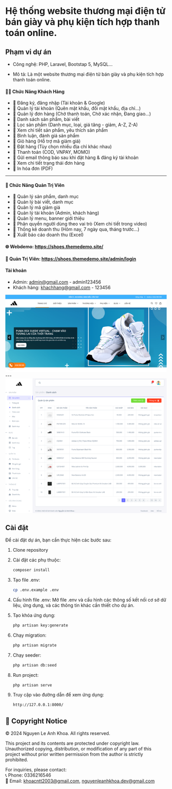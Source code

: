# Hệ thống website thương mại điện tử bán giày và phụ kiện tích hợp thanh toán online.

## Phạm vi dự án

-   Công nghệ:  PHP, Laravel, Bootstap 5, MySQL...

-   Mô tả: Là một website thương mại điện tử bán giày và phụ kiện tích hợp thanh toán online.


#### 🧑‍💼 Chức Năng Khách Hàng
- 🔹 Đăng ký, đăng nhập (Tài khoản & Google)
- 🔹 Quản lý tài khoản (Quên mật khẩu, đổi mật khẩu, địa chỉ...)
- 🔹 Quản lý đơn hàng (Chờ thanh toán, Chờ xác nhận, Đang giao...)
- 🔹 Danh sách sản phẩm, bài viết
- 🔹 Lọc sản phẩm (Danh mục, loại, giá tăng - giảm, A-Z, Z-A)
- 🔹 Xem chi tiết sản phẩm, yêu thích sản phẩm
- 🔹 Bình luận, đánh giá sản phẩm
- 🔹 Giỏ hàng (Hỗ trợ mã giảm giá)
- 🔹 Đặt hàng (Tùy chọn nhiều địa chỉ khác nhau)
- 🔹 Thanh toán (COD, VNPAY, MOMO)
- 🔹 Gửi email thông báo sau khi đặt hàng & đăng ký tài khoản
- 🔹 Xem chi tiết trạng thái đơn hàng
- 🔹 In hóa đơn (PDF)

---

#### 🔧 Chức Năng Quản Trị Viên
- 🔹 Quản lý sản phẩm, danh mục
- 🔹 Quản lý bài viết, danh mục
- 🔹 Quản lý mã giảm giá
- 🔹 Quản lý tài khoản (Admin, khách hàng)
- 🔹 Quản lý menu, banner giới thiệu
- 🔹 Phân quyền người dùng theo vai trò (Xem chi tiết trong video)
- 🔹 Thống kê doanh thu (Hôm nay, 7 ngày qua, tháng trước...)
- 🔹 Xuất báo cáo doanh thu (Excel)


#### 🌐 Webdemo: https://shoes.themedemo.site/

#### 🔧 Quản Trị Viên: https://shoes.themedemo.site/admin/login

#### Tài khoản

-   Admin: admin@gmail.com - admin123456
-   Khách hàng: khachhang@gmail.com - 123456


<img src="https://raw.githubusercontent.com/khoait03/shoes-shop/main/public/demo/home.png" alt="Ecommerce" width="900">
---
<img src="https://raw.githubusercontent.com/khoait03/shoes-shop/main/public/demo/admin-products.png" alt="Ecommerce" width="900">



## Cài đặt

Để cài đặt dự án, bạn cần thực hiện các bước sau:

1. Clone repository

2. Cài đặt các phụ thuộc:

    ```bash
    composer install 
   
    ```

3. Tạo file .env:

    ```bash
    cp .env.example .env

    ```

4. Cấu hình file .env:
   Mở file .env và cấu hình các thông số kết nối cơ sở dữ liệu, ứng dụng, và các thông tin khác cần thiết cho dự án.

5. Tạo khóa ứng dụng:

    ```bash
    php artisan key:generate

    ```

6. Chạy migration:

    ```bash
    php artisan migrate

    ```

7. Chạy seeder:

    ```bash
    php artisan db:seed

    ```

8. Run project:

    ```bash
    php artisan serve

    ```

9. Truy cập vào đường dẫn để xem ứng dụng:
    ```bash
    http://127.0.0.1:8000/
    ```

## 📜 Copyright Notice

© 2024 Nguyen Le Anh Khoa. All rights reserved.

This project and its contents are protected under copyright law. Unauthorized copying, distribution, or modification of any part of this project without prior written permission from the author is strictly prohibited.

For inquiries, please contact:  
📞 Phone: 0336216546  
📧 Email: [khoacntt2003@gmail.com](mailto:khoacntt2003@gmail.com), [nguyenleanhkhoa.dev@gmail.com](mailto:nguyenleanhkhoa.dev@gmail.com)  

